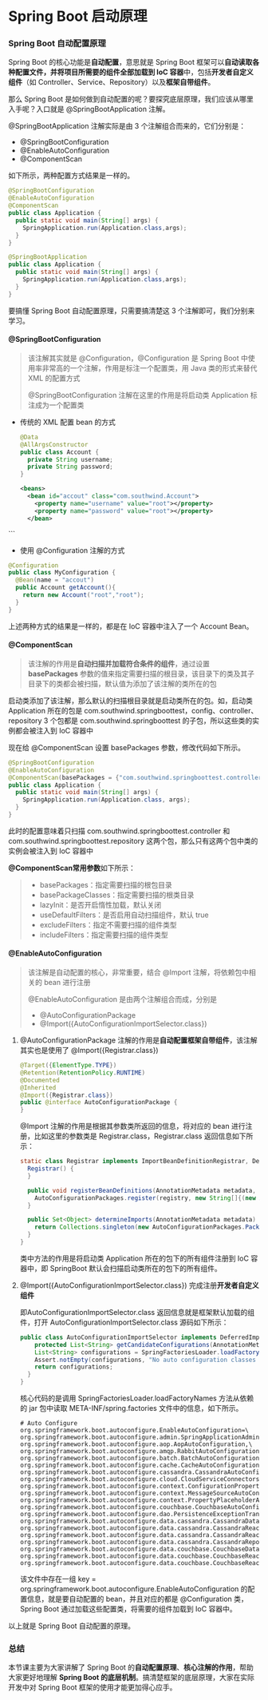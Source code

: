 # Spring Boot 启动原理

### Spring Boot 自动配置原理

 Spring Boot 的核心功能是**自动配置**，意思就是 Spring Boot 框架可以**自动读取各种配置文件，并将项目所需要的组件全部加载到 IoC 容器**中，包括**开发者自定义组件**（如 Controller、Service、Repository）以及**框架自带组件**。

那么 Spring Boot 是如何做到自动配置的呢？要探究底层原理，我们应该从哪里入手呢？入口就是 @SpringBootApplication 注解。

@SpringBootApplication 注解实际是由 3 个注解组合而来的，它们分别是：

- @SpringBootConfiguration
- @EnableAutoConfiguration
- @ComponentScan

如下所示，两种配置方式结果是一样的。

```java
@SpringBootConfiguration
@EnableAutoConfiguration
@ComponentScan
public class Application {
  public static void main(String[] args) {
    SpringApplication.run(Application.class,args);
  }
}
```

```java
@SpringBootApplication
public class Application {
  public static void main(String[] args) {
    SpringApplication.run(Application.class,args);
  }
}
```


要搞懂 Spring Boot 自动配置原理，只需要搞清楚这 3 个注解即可，我们分别来学习。

#### @SpringBootConfiguration

> 该注解其实就是 @Configuration，@Configuration 是 Spring Boot 中使用率非常高的一个注解，作用是标注一个配置类，用 Java 类的形式来替代 XML 的配置方式
>
> @SpringBootConfiguration 注解在这里的作用是将启动类 Application 标注成为一个配置类
- 传统的 XML 配置 bean 的方式

  ```java
  @Data
  @AllArgsConstructor
  public class Account {    
    private String username;    
    private String password;
  }
  ```
  
  ```xml
  <beans>
    <bean id="accout" class="com.southwind.Account">
      <property name="username" value="root"></property>
      <property name="password" value="root"></property>
    </bean>
</beans>
  ```

-   使用 @Configuration 注解的方式

  ```java
  @Configuration
  public class MyConfiguration {
    @Bean(name = "accout")    
    public Account getAccount(){        
      return new Account("root","root");    
    }
  }
  ```

上述两种方式的结果是一样的，都是在 IoC 容器中注入了一个 Account Bean。

#### @ComponentScan

> 该注解的作用是**自动扫描并加载符合条件的组件**，通过设置 **basePackages** 参数的值来指定需要扫描的根目录，该目录下的类及其子目录下的类都会被扫描，默认值为添加了该注解的类所在的包

启动类添加了该注解，那么默认的扫描根目录就是启动类所在的包。如，启动类 Application 所在的包是 com.southwind.springboottest，config、controller、repository 3 个包都是 com.southwind.springboottest 的子包，所以这些类的实例都会被注入到 IoC 容器中

现在给 @ComponentScan 设置 basePackages 参数，修改代码如下所示。

```java
@SpringBootConfiguration
@EnableAutoConfiguration
@ComponentScan(basePackages = {"com.southwind.springboottest.controller","com.southwind.springboottest.repository"})
public class Application {
  public static void main(String[] args) {
    SpringApplication.run(Application.class, args);
  }
}
```

此时的配置意味着只扫描 com.southwind.springboottest.controller 和 com.southwind.springboottest.repository 这两个包，那么只有这两个包中类的实例会被注入到 IoC 容器中

**@ComponentScan常用参数**如下所示：

> - basePackages：指定需要扫描的根包目录
> - basePackageClasses：指定需要扫描的根类目录
> - lazyInit：是否开启惰性加载，默认关闭
> - useDefaultFilters：是否启用自动扫描组件，默认 true
> - excludeFilters：指定不需要扫描的组件类型
> - includeFilters：指定需要扫描的组件类型

#### @EnableAutoConfiguration

> 该注解是自动配置的核心，非常重要，结合 @Import 注解，将依赖包中相关的 bean 进行注册
>
> @EnableAutoConfiguration 是由两个注解组合而成，分别是
>
> - @AutoConfigurationPackage
>- @Import({AutoConfigurationImportSelector.class})

1. @AutoConfigurationPackage 注解的作用是**自动配置框架自带组件**，该注解其实也是使用了 @Import({Registrar.class})

   ```java
   @Target({ElementType.TYPE})
   @Retention(RetentionPolicy.RUNTIME)
   @Documented
   @Inherited
   @Import({Registrar.class})
   public @interface AutoConfigurationPackage {
   }
   ```

   @Import 注解的作用是根据其参数类所返回的信息，将对应的 bean 进行注册，比如这里的参数类是 Registrar.class，Registrar.class 返回信息如下所示：

   ```java
   static class Registrar implements ImportBeanDefinitionRegistrar, DeterminableImports {
     Registrar() {
     }
   
     public void registerBeanDefinitions(AnnotationMetadata metadata, BeanDefinitionRegistry registry) {
       AutoConfigurationPackages.register(registry, new String[]{(new AutoConfigurationPackages.PackageImport(metadata)).getPackageName()});
     }
   
     public Set<Object> determineImports(AnnotationMetadata metadata) {
       return Collections.singleton(new AutoConfigurationPackages.PackageImport(metadata));
     }
   }
   ```

   类中方法的作用是将启动类 Application 所在的包下的所有组件注册到 IoC 容器中，即 SpringBoot 默认会扫描启动类所在的包下的所有组件。

2. @Import({AutoConfigurationImportSelector.class}) 完成注册**开发者自定义组件**

   即AutoConfigurationImportSelector.class 返回信息就是框架默认加载的组件，打开 AutoConfigurationImportSelector.class 源码如下所示：

   ```java
   public class AutoConfigurationImportSelector implements DeferredImportSelector, BeanClassLoaderAware, ResourceLoaderAware, BeanFactoryAware, EnvironmentAware, Ordered {
       protected List<String> getCandidateConfigurations(AnnotationMetadata metadata, AnnotationAttributes attributes) {
       List<String> configurations = SpringFactoriesLoader.loadFactoryNames(this.getSpringFactoriesLoaderFactoryClass(), this.getBeanClassLoader());
       Assert.notEmpty(configurations, "No auto configuration classes found in META-INF/spring.factories. If you are using a custom packaging, make sure that file is correct.");
       return configurations;
     }
   }
   ```

   核心代码的是调用 SpringFactoriesLoader.loadFactoryNames 方法从依赖的 jar 包中读取 META-INF/spring.factories 文件中的信息，如下所示。

   ```properties
   # Auto Configure
   org.springframework.boot.autoconfigure.EnableAutoConfiguration=\
   org.springframework.boot.autoconfigure.admin.SpringApplicationAdminJmxAutoConfiguration,\
   org.springframework.boot.autoconfigure.aop.AopAutoConfiguration,\
   org.springframework.boot.autoconfigure.amqp.RabbitAutoConfiguration,\
   org.springframework.boot.autoconfigure.batch.BatchAutoConfiguration,\
   org.springframework.boot.autoconfigure.cache.CacheAutoConfiguration,\
   org.springframework.boot.autoconfigure.cassandra.CassandraAutoConfiguration,\
   org.springframework.boot.autoconfigure.cloud.CloudServiceConnectorsAutoConfiguration,\
   org.springframework.boot.autoconfigure.context.ConfigurationPropertiesAutoConfiguration,\
   org.springframework.boot.autoconfigure.context.MessageSourceAutoConfiguration,\
   org.springframework.boot.autoconfigure.context.PropertyPlaceholderAutoConfiguration,\
   org.springframework.boot.autoconfigure.couchbase.CouchbaseAutoConfiguration,\
   org.springframework.boot.autoconfigure.dao.PersistenceExceptionTranslationAutoConfiguration,\
   org.springframework.boot.autoconfigure.data.cassandra.CassandraDataAutoConfiguration,\
   org.springframework.boot.autoconfigure.data.cassandra.CassandraReactiveDataAutoConfiguration,\
   org.springframework.boot.autoconfigure.data.cassandra.CassandraReactiveRepositoriesAutoConfiguration,\
   org.springframework.boot.autoconfigure.data.cassandra.CassandraRepositoriesAutoConfiguration,\
   org.springframework.boot.autoconfigure.data.couchbase.CouchbaseDataAutoConfiguration,\
   org.springframework.boot.autoconfigure.data.couchbase.CouchbaseReactiveDataAutoConfiguration,\
   org.springframework.boot.autoconfigure.data.couchbase.CouchbaseReactiveRepositoriesAutoConfiguration
   ```

   该文件中存在一组 key = org.springframework.boot.autoconfigure.EnableAutoConfiguration 的配置信息，就是要自动配置的 bean，并且对应的都是 @Configuration 类，Spring Boot 通过加载这些配置类，将需要的组件加载到 IoC 容器中。

以上就是 Spring Boot 自动配置的原理。

### 总结
本节课主要为大家讲解了 Spring Boot 的**自动配置原理**、**核心注解的作用**，帮助大家更好地理解 **Spring Boot 的底层机制**。搞清楚框架的底层原理，大家在实际开发中对 Spring Boot 框架的使用才能更加得心应手。